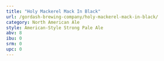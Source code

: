 ```yaml
---
title: "Holy Mackerel Mack In Black"
url: /gordash-brewing-company/holy-mackerel-mack-in-black/
category: North American Ale
style: American-Style Strong Pale Ale
abv: 8
ibu: 0
srm: 0
upc: 0
---
```


